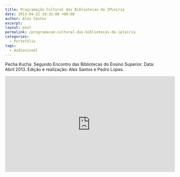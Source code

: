 ```yaml
---
title: Programação Cultural das Bibliotecas do IPLeiria
date: 2013-04-22 19:35:00 +00:00
author: Alex Santos
excerpt:
layout: post
permalink: /programacao-cultural-das-bibliotecas-do-ipleiria
categories:
  - Portefólio
tags:
  - Audiovisual
---
```

<p>Pecha Kucha. Segundo Encontro das Bibliotecas do Ensino Superior. Data: Abril 2013. Edição e realização: Alex Santos e Pedro Lopes.</p>

<iframe width="560" height="315" src="https://www.youtube.com/embed/WYXS6o8SDek" frameborder="0" allow="accelerometer; autoplay; encrypted-media; gyroscope; picture-in-picture" allowfullscreen></iframe>